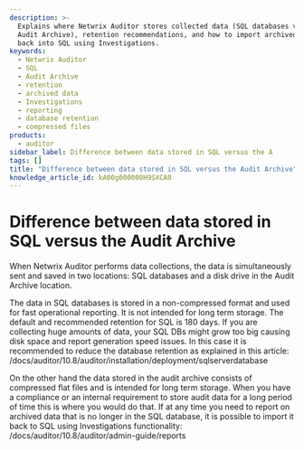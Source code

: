 ```yaml
---
description: >-
  Explains where Netwrix Auditor stores collected data (SQL databases vs. the
  Audit Archive), retention recommendations, and how to import archived data
  back into SQL using Investigations.
keywords:
  - Netwrix Auditor
  - SQL
  - Audit Archive
  - retention
  - archived data
  - Investigations
  - reporting
  - database retention
  - compressed files
products:
  - auditor
sidebar_label: Difference between data stored in SQL versus the A
tags: []
title: "Difference between data stored in SQL versus the Audit Archive"
knowledge_article_id: kA00g000000H9SXCA0
---
```


# Difference between data stored in SQL versus the Audit Archive

When Netwrix Auditor performs data collections, the data is simultaneously sent and saved in two locations: SQL databases and a disk drive in the Audit Archive location.

The data in SQL databases is stored in a non-compressed format and used for fast operational reporting. It is not intended for long term storage. The default and recommended retention for SQL is 180 days. If you are collecting huge amounts of data, your SQL DBs might grow too big causing disk space and report generation speed issues. In this case it is recommended to reduce the database retention as explained in this article: /docs/auditor/10.8/auditor/installation/deployment/sqlserverdatabase

On the other hand the data stored in the audit archive consists of compressed flat files and is intended for long term storage. When you have a compliance or an internal requirement to store audit data for a long period of time this is where you would do that. If at any time you need to report on archived data that is no longer in the SQL database, it is possible to import it back to SQL using Investigations functionality: /docs/auditor/10.8/auditor/admin-guide/reports
